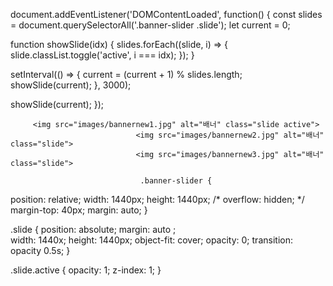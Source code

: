 document.addEventListener('DOMContentLoaded', function() {
  const slides = document.querySelectorAll('.banner-slider .slide');
  let current = 0;

  function showSlide(idx) {
    slides.forEach((slide, i) => {
      slide.classList.toggle('active', i === idx);
    });
  }

  setInterval(() => {
    current = (current + 1) % slides.length;
    showSlide(current);
  }, 3000);

  showSlide(current);
});



         <img src="images/bannernew1.jpg" alt="배너" class="slide active">    
                                <img src="images/bannernew2.jpg" alt="배너" class="slide">     
                                <img src="images/bannernew3.jpg" alt="배너" class="slide">  

                                 .banner-slider {
  position: relative;
  width: 1440px;
  height: 1440px;
/*   overflow: hidden;
 */  margin-top: 40px;
  margin: auto; 
}

.slide {
  position: absolute;
  margin: auto ;  
  width: 1440x;
  height: 1440px;
  object-fit: cover;
  opacity: 0;
  transition: opacity 0.5s;
}

.slide.active {
  opacity: 1;
  z-index: 1; 
}